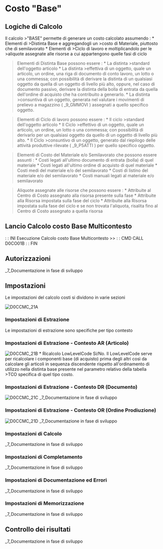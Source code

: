 # Costo  "Base"

## Logiche di Calcolo

Il calcolo >"BASE" permette di generare un costo calcolato assumendo : 
 \* Elementi di >Distinta Base e aggregandogli un >costo di Materiale, piuttosto che di semilavorato
 \* Elementi di >Ciclo di lavoro e moltiplicandolo per le >aliquote assegnate alle risorse a cui appartengono quelle fasi di ciclo

>Elementi di Distinta Base possono essere : 
 \* La distinta >standard dell'oggetto articolo
 \* La distinta >effettiva di un oggetto, quale un articolo, un ordine, una riga di documento di conto lavoro, un lotto o una commessa; con possibilità di derivare la distinta di un qualsiasi oggetto da quella di un oggetto di livello più alto, oppure, nel caso di documento passivo, derivare la distinta della bolla di entrata da quella dell'ordine di acquisto che ha contribuito a generarlo.
 \* La distinta  >consuntiva di un oggetto, generata nel valutare i movimenti di prelievo a magazzino (  _9_GMMOVI ) assegnati a quello specifico oggetto.

>Elementi di Ciclo di lavoro possono essere : 
 \* Il ciclo >standard dell'oggetto articolo
 \* Il Ciclo >effettivo di un oggetto, quale un articolo, un ordine,  un lotto o una commessa; con possibilità di derivarlo per un qualsiasi oggetto da quello di un oggetto di livello più alto.
 \* Il Ciclo  >consuntivo di un oggetto, generato dal riepilogo delle attività produttive rilevate (  _9_P5ATTI ) per quello specifico oggetto.

>Elementi di Costo del Materiale e/o Semilavorato che possono essere assunti : 
 \* Costi legati all'ultimo documento di entrata (bolla) di quel materiale
 \* Costi legati all'ultimo ordine di acquisto di quel materiale
 \* Costi medi del materiale e/o del semilavorato
 \* Costi di listino del materiale e/o del semilavorato
 \* Costi manuali legati al materiale e/o semilavorato

>Aliquote assegnate alle risorse che possono essere : 
 \* Attribuite al Centro di Costo assegnato alla risorsa presente sulla fase
 \* Attribuite alla Risorsa impostata sulla fase del ciclo
 \* Attribuite alla Risorsa impostata sulla fase del ciclo e se non trovata l'aliquota, risalita fino al Centro di Costo assegnato a quella risorsa

## Lancio Calcolo costo Base Multicontesto
 :  : INI Esecuzione Calcolo costo Base Multicontesto >>
 :  : CMD CALL D0CO01B
 :  : FIN


## Autorizzazioni
_7_Documentazione in fase di sviluppo

## Impostazioni

Le impostazioni del calcolo costi si dividono in varie sezioni

![D0CCMC_21A](http://localhost:3000/immagini/D0CCMC_13O/D0CCMC_21A.png)
### Impostazioni di Estrazione
Le impostazioni di estrazione sono specifiche per tipo contesto

### Impostazioni di Estrazione - Contesto AR (Articolo)
![D0CCMC_21B](http://localhost:3000/immagini/D0CCMC_13O/D0CCMC_21B.png) \* Ricalcolo LowLevelCode Si/No. Il LowLevelCode serve per ricalcolare i componenti base (di acquisto) prima degli altri così da calcolare gli articoli in sequenza discendente rispetto all'ordinamento di utilizzo nella distinta base presente nel parametro relativo della tabella >TCO specifica di quel tipo costo.

### Impostazioni di Estrazione - Contesto DR (Documento)
![D0CCMC_21C](http://localhost:3000/immagini/D0CCMC_13O/D0CCMC_21C.png)
_7_Documentazione in fase di sviluppo

### Impostazioni di Estrazione - Contesto OR (Ordine Prodiuzione)
![D0CCMC_21D](http://localhost:3000/immagini/D0CCMC_13O/D0CCMC_21D.png)
_7_Documentazione in fase di sviluppo


### Impostazioni di Calcolo
_7_Documentazione in fase di sviluppo

### Impostazioni di Completamento
_7_Documentazione in fase di sviluppo

### Impostazioni di Documentazione ed Errori
_7_Documentazione in fase di sviluppo

### Impostazioni di Memorizzazione
_7_Documentazione in fase di sviluppo


## Controllo dei risultati
_7_Documentazione in fase di sviluppo

